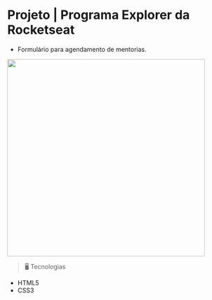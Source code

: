 # Projeto | Programa Explorer da Rocketseat

- Formulário para agendamento de mentorias.

<img src="./image/preview.jpeg" width=450>

<br>

> 🖥️ Tecnologias

- HTML5
- CSS3
